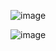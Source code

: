 ![image](https://github.com/user-attachments/assets/b55496d8-7725-4ae0-954e-775680c6847a)

![image](https://github.com/user-attachments/assets/cdaaf39a-18b4-4370-b3bd-1aa663262a06)
